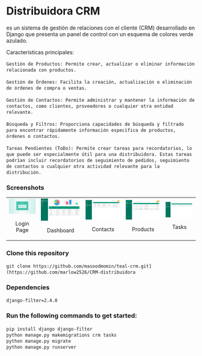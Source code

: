 # Distribuidora CRM
es un sistema de gestión de relaciones con el cliente (CRM) desarrollado en Django que presenta un panel de control con un esquema de colores verde azulado.

Características principales:

    Gestión de Productos: Permite crear, actualizar o eliminar información relacionada con productos.

    Gestión de Órdenes: Facilita la creación, actualización o eliminación de órdenes de compra o ventas.

    Gestión de Contactos: Permite administrar y mantener la información de contactos, como clientes, proveedores o cualquier otra entidad relevante.

    Búsqueda y Filtros: Proporciona capacidades de búsqueda y filtrado para encontrar rápidamente información específica de productos, órdenes o contactos.

    Tareas Pendientes (ToDo): Permite crear tareas para recordatorios, lo que puede ser especialmente útil para una distribuidora. Estas tareas podrían incluir recordatorios de seguimiento de pedidos, seguimiento de contactos o cualquier otra actividad relevante para la distribución.

### Screenshots

<table>
  <tr>
  <td align="center">
      <a href="https://raw.githubusercontent.com/masoodmomin/teal-crm/main/screenshots/login.png">
        <img src="screenshots/login.png" alt="Login Page">
      </a>
      <br />
      <p>Login Page</p>
    </td>
    <td align="center">
      <a href="https://raw.githubusercontent.com/masoodmomin/teal-crm/main/screenshots/dashboard.png">
        <img src="screenshots/dashboard.png" alt="Dashboard">
      </a>
      <br />
      <p>Dashboard</p>
    </td>
    <td align="center">
      <a href="https://raw.githubusercontent.com/masoodmomin/teal-crm/main/screenshots/contacts.png">
        <img src="screenshots/contacts.png" alt="Contacts">
      </a>
      <br />
      <p>Contacts</p>
    </td>
    <td align="center">
      <a href="https://raw.githubusercontent.com/masoodmomin/teal-crm/main/screenshots/product.png">
        <img src="screenshots/product.png" alt="Products">
      </a>
      <br />
      <p>Products</p>
    </td>
    <td align="center">
      <a href="https://raw.githubusercontent.com/masoodmomin/teal-crm/main/screenshots/tasks.png">
        <img src="screenshots/tasks.png" alt="Tasks">
      </a>
      <br />
      <p>Tasks</p>
    </td>
    </tr>
</table>

### Clone this repository

```
git clone https://github.com/masoodmomin/teal-crm.git](https://github.com/marlow2526/CRM-distribuidora
```

### Dependencies
```
django-filter=2.4.0
```
### Run the following commands to get started:

```
pip install django django-filter
python manage.py makemigrations crm tasks
python manage.py migrate
python manage.py runserver
```
